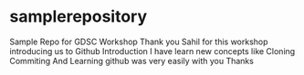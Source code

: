 # samplerepository
Sample Repo for GDSC Workshop
Thank you Sahil for this workshop introducing us to Github Introduction
I have learn new concepts like
Cloning
Commiting
And Learning github was very easily with you Thanks
